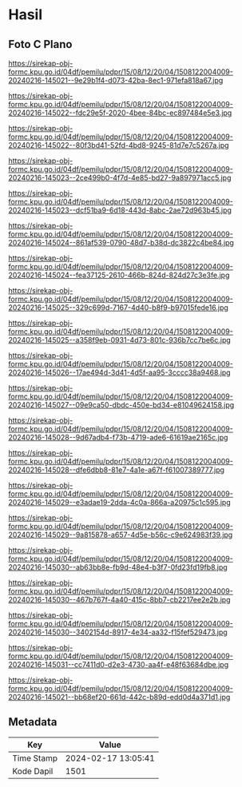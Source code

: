 # Hasil

## Foto C Plano

https://sirekap-obj-formc.kpu.go.id/04df/pemilu/pdpr/15/08/12/20/04/1508122004009-20240216-145021--9e29b1f4-d073-42ba-8ec1-971efa818a67.jpg

https://sirekap-obj-formc.kpu.go.id/04df/pemilu/pdpr/15/08/12/20/04/1508122004009-20240216-145022--fdc29e5f-2020-4bee-84bc-ec897484e5e3.jpg

https://sirekap-obj-formc.kpu.go.id/04df/pemilu/pdpr/15/08/12/20/04/1508122004009-20240216-145022--80f3bd41-52fd-4bd8-9245-81d7e7c5267a.jpg

https://sirekap-obj-formc.kpu.go.id/04df/pemilu/pdpr/15/08/12/20/04/1508122004009-20240216-145023--2ce499b0-4f7d-4e85-bd27-9a897971acc5.jpg

https://sirekap-obj-formc.kpu.go.id/04df/pemilu/pdpr/15/08/12/20/04/1508122004009-20240216-145023--dcf51ba9-6d18-443d-8abc-2ae72d963b45.jpg

https://sirekap-obj-formc.kpu.go.id/04df/pemilu/pdpr/15/08/12/20/04/1508122004009-20240216-145024--861af539-0790-48d7-b38d-dc3822c4be84.jpg

https://sirekap-obj-formc.kpu.go.id/04df/pemilu/pdpr/15/08/12/20/04/1508122004009-20240216-145024--fea37125-2610-466b-824d-824d27c3e3fe.jpg

https://sirekap-obj-formc.kpu.go.id/04df/pemilu/pdpr/15/08/12/20/04/1508122004009-20240216-145025--329c699d-7167-4d40-b8f9-b97015fede16.jpg

https://sirekap-obj-formc.kpu.go.id/04df/pemilu/pdpr/15/08/12/20/04/1508122004009-20240216-145025--a358f9eb-0931-4d73-801c-936b7cc7be6c.jpg

https://sirekap-obj-formc.kpu.go.id/04df/pemilu/pdpr/15/08/12/20/04/1508122004009-20240216-145026--17ae494d-3d41-4d5f-aa95-3cccc38a9468.jpg

https://sirekap-obj-formc.kpu.go.id/04df/pemilu/pdpr/15/08/12/20/04/1508122004009-20240216-145027--09e9ca50-dbdc-450e-bd34-e81049624158.jpg

https://sirekap-obj-formc.kpu.go.id/04df/pemilu/pdpr/15/08/12/20/04/1508122004009-20240216-145028--9d67adb4-f73b-4719-ade6-61619ae2165c.jpg

https://sirekap-obj-formc.kpu.go.id/04df/pemilu/pdpr/15/08/12/20/04/1508122004009-20240216-145028--dfe6dbb8-81e7-4a1e-a67f-f61007389777.jpg

https://sirekap-obj-formc.kpu.go.id/04df/pemilu/pdpr/15/08/12/20/04/1508122004009-20240216-145029--e3adae19-2dda-4c0a-866a-a20975c1c595.jpg

https://sirekap-obj-formc.kpu.go.id/04df/pemilu/pdpr/15/08/12/20/04/1508122004009-20240216-145029--9a815878-a657-4d5e-b56c-c9e624983f39.jpg

https://sirekap-obj-formc.kpu.go.id/04df/pemilu/pdpr/15/08/12/20/04/1508122004009-20240216-145030--ab63bb8e-fb9d-48e4-b3f7-0fd23fd19fb8.jpg

https://sirekap-obj-formc.kpu.go.id/04df/pemilu/pdpr/15/08/12/20/04/1508122004009-20240216-145030--467b767f-4a40-415c-8bb7-cb2217ee2e2b.jpg

https://sirekap-obj-formc.kpu.go.id/04df/pemilu/pdpr/15/08/12/20/04/1508122004009-20240216-145030--3402154d-8917-4e34-aa32-f15fef529473.jpg

https://sirekap-obj-formc.kpu.go.id/04df/pemilu/pdpr/15/08/12/20/04/1508122004009-20240216-145031--cc7411d0-d2e3-4730-aa4f-e48f63684dbe.jpg

https://sirekap-obj-formc.kpu.go.id/04df/pemilu/pdpr/15/08/12/20/04/1508122004009-20240216-145021--bb68ef20-661d-442c-b89d-edd0d4a371d1.jpg


## Metadata

| Key        | Value               |
| ---------- | ------------------- |
| Time Stamp | 2024-02-17 13:05:41 |
| Kode Dapil | 1501                |



